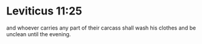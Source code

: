 # Leviticus 11:25

and whoever carries any part of their carcass shall wash his clothes and be unclean until the evening.
